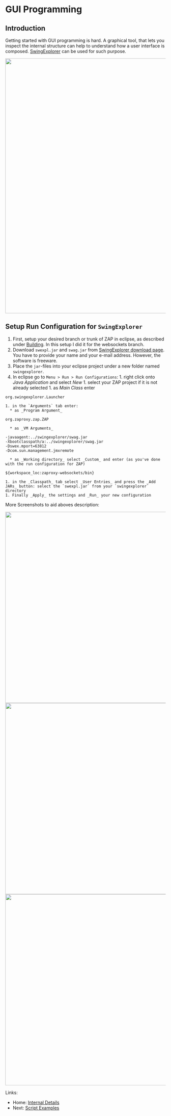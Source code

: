 # GUI Programming
## Introduction

Getting started with GUI programming is hard. A graphical tool, that lets you inspect the internal structure can help to understand how a user interface is composed. [SwingExplorer](http://www.swingexplorer.com) can be used for such purpose.

<img src='https://raw.githubusercontent.com/wiki/zaproxy/zaproxy/images/swing-explorer_application.png' width='800' />


## Setup Run Configuration for `SwingExplorer`

  1. First, setup your desired branch or trunk of ZAP in eclipse, as described under [Building](Building). In this setup I did it for the websockets branch.
  1. Download `swexpl.jar` and `swag.jar` from [SwingExplorer download page](http://www.swingexplorer.com/?page=download). You have to provide your name and your e-mail address. However, the software is freeware.
  1. Place the `jar`-files into your eclipse project under a new folder named `swingexplorer`.
  1. In eclipse go to `Menu > Run > Run Configurations`:
    1. right click onto _Java Application_ and select _New_
    1. select your ZAP project if it is not already selected
    1. as _Main Class_ enter
```
org.swingexplorer.Launcher
```
    1. in the `Arguments` tab enter:
      * as _Program Argument_
```
org.zaproxy.zap.ZAP
```
      * as _VM Arguments_
```
-javaagent:../swingexplorer/swag.jar
-Xbootclasspath/a:../swingexplorer/swag.jar
-Dswex.mport=63812
-Dcom.sun.management.jmxremote
```
      * as _Working directory_ select _Custom_ and enter (as you've done with the run configuration for ZAP)
```
${workspace_loc:zaproxy-websockets/bin}
```
    1. in the _Classpath_ tab select _User Entries_ and press the _Add JARs_ button: select the `swexpl.jar` from your `swingexplorer` directory
    1. Finally _Apply_ the settings and _Run_ your new configuration

More Screenshots to aid aboves description:

<img src='https://raw.githubusercontent.com/wiki/zaproxy/zaproxy/images/swing-explorer_main.png' width='600' />

<img src='https://raw.githubusercontent.com/wiki/zaproxy/zaproxy/images/swing-explorer_arguments.png' width='600' />

<img src='https://raw.githubusercontent.com/wiki/zaproxy/zaproxy/images/swing-explorer_classpath.png' width='600' />


Links:
  * Home: [Internal Details](InternalDetails)
  * Next: [Script Examples](InternalScripting)